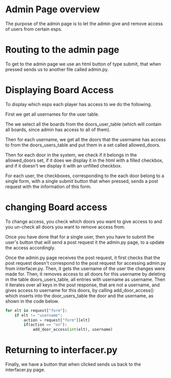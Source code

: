 # Admin Page overview

The purpose of the admin page is to let the admin give and remove access of users from certain esps.

# Routing to the admin page

To get to the admin page we use an html button of type submit, that when pressed sends us to another file called admin.py.

# Displaying Board Access

To display which esps each player has access to we do the following.

First we get all usernames for the user table.

The we select all the boards from the doors_user_table (which will contain all boards, since admin has access to all of them).

Then for each username, we get all the doors that the username has access to from the doors_users_table and put them in a set called allowed_doors.

Then for each door in the system, we check if it belongs in the allowed_doors set, if it does we display it in the html with a filled checkbox, and if it doesn't we display it with an unfilled checkbox.

For each user, the checkboxes, corresponding to the each door belong to a single form, with a single submit button that when pressed, sends a post request with the information of this form.

# changing Board access

To change access, you check which doors you want to give access to and you un-check all doors you want to remove access from.

Once you have done that for a single user, then you have to submit the user's button that will send a post request it the admin.py page, to a update the access accordingly.

Once the admin.py page receives the post request, it first checks that the post request doesn't correspond to the post request for accessing admin.py from interfacer.py. Then, it gets the username of the user the changes were made for. Then, it removes access to all doors for this username by deleting in the table doors_users_table, all entries with username as username. Then it iterates over all keys in the post response, that are not a username, and gives access to username for this doors, by calling add_door_access() which inserts into the door_users_table the door and the username, as shown in the code below.

``` python
for elt in request["form"]:
    if elt != "username":
        action = request["form"][elt]          
        if(action == "on"):
            add_door_access(int(elt), username)

```
# Returning to interfacer.py

Finally, we have a button that when clicked sends us back to the interfacer.py page.